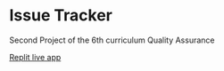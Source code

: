 # Issue Tracker

Second Project of the 6th curriculum Quality Assurance

[Replit live app](https://issue-tracker.teknician.repl.co/)
